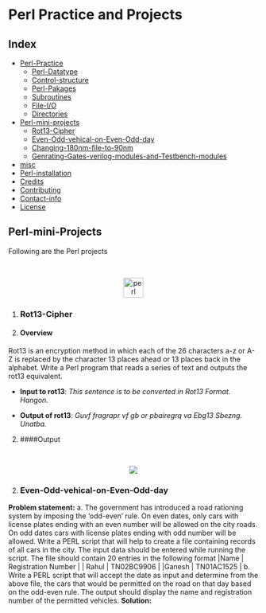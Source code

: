 # Perl Practice and Projects

## Index

* [Perl-Practice](#perl-practice)
    * [Perl-Datatype](#Perl-Datatype)
    * [Control-structure](#Control-structure)
    * [Perl-Pakages](#Perl-Pakages)
    * [Subroutines](#Subroutines)
    * [File-I/O](#File-I/O)
    * [Directories](#Directories)
* [Perl-mini-projects](#Perl-mini-projects)
    * [Rot13-Cipher](#Rot13-Cipher)
    * [Even-Odd-vehical-on-Even-Odd-day](#Even-Odd-vehical-on-Even-Odd-day)
    * [Changing-180nm-file-to-90nm](#Changing-180nm-file-to-90nm)
    * [Genrating-Gates-verilog-modules-and-Testbench-modules](#Genrating-Gates-verilog-modules-and-Testbench-modules)
* [misc](#misc)
* [Perl-installation](#notebook-installation)
* [Credits](#credits)
* [Contributing](#contributing)
* [Contact-info](#contact-info)
* [License](#license)

## Perl-mini-Projects
Following are the Perl projects

<br/>
<p align="center">
  <img src="https://www.vectorlogo.zone/logos/perl/perl-icon.svg" alt="perl" width="40" height="40"/>
</p>

1. ### Rot13-Cipher

1. #### Overview

Rot13 is an encryption method in which each of the 26 characters a-z or A-Z is replaced by
the character 13 places ahead or 13 places back in the alphabet. Write a Perl program that
reads a series of text and outputs the rot13 equivalent.

* **Input to rot13**: *This sentence is to be converted in Rot13 Format. Hangon.*

* **Output of rot13**: *Guvf fragrapr vf gb or pbairegrq va Ebg13 Sbezng. Unatba.*

2. ####Output

<br/>
<p align="center">
  <img src="https://1.bp.blogspot.com/-NL42Z9T4fYM/YAQM1cRmCoI/AAAAAAAAAd4/QkJmiQhm6IgvOBybnnx3ogetMQTLGj98ACLcBGAsYHQ/s320/rot13.jpg">
</p>

2. ### Even-Odd-vehical-on-Even-Odd-day
**Problem statement:** 
a. The government has introduced a road rationing system by imposing the ‘odd-even’ rule. On even dates, only cars with license plates ending with an even number will be allowed on the city roads. On odd dates cars with license plates ending with odd number will be allowed. Write a PERL script that will help to create a file containing records of all cars in the city. The input data should be entered while running the script. The file should contain 20 entries in the following format 
|Name | Registration Number |
| Rahul | TN02BC9906 |
|Ganesh | TN01AC1525 |
b. Write a PERL script that will accept the date as input and determine from the above file, the cars that would be permitted on the road on that day based on the odd-even rule. The output should display the name and registration number of the permitted vehicles.
**Solution:**

<!---
IPython Notebook(s) demonstrating deep learning functionality.

<br/>
<p align="center">
  <img src="https://avatars0.githubusercontent.com/u/15658638?v=3&s=100">
</p>

### tensor-flow-tutorials

Additional TensorFlow tutorials:

* [pkmital/tensorflow_tutorials](https://github.com/pkmital/tensorflow_tutorials)
* [nlintz/TensorFlow-Tutorials](https://github.com/nlintz/TensorFlow-Tutorials)
* [alrojo/tensorflow-tutorial](https://github.com/alrojo/tensorflow-tutorial)
* [BinRoot/TensorFlow-Book](https://github.com/BinRoot/TensorFlow-Book)
* [tuanavu/tensorflow-basic-tutorials](https://github.com/tuanavu/tensorflow-basic-tutorials)

| Notebook | Description |
|--------------------------------------------------------------------------------------------------------------|-------------------------------------------------------------------------------------------------------------------------------------------------------------------|
| [tsf-basics](http://nbviewer.ipython.org/github/donnemartin/data-science-ipython-notebooks/blob/master/deep-learning/tensor-flow-examples/notebooks/1_intro/basic_operations.ipynb) | Learn basic operations in TensorFlow, a library for various kinds of perceptual and language understanding tasks from Google. |
| [tsf-linear](http://nbviewer.ipython.org/github/donnemartin/data-science-ipython-notebooks/blob/master/deep-learning/tensor-flow-examples/notebooks/2_basic_classifiers/linear_regression.ipynb) | Implement linear regression in TensorFlow. |
| [tsf-logistic](http://nbviewer.ipython.org/github/donnemartin/data-science-ipython-notebooks/blob/master/deep-learning/tensor-flow-examples/notebooks/2_basic_classifiers/logistic_regression.ipynb) | Implement logistic regression in TensorFlow. |
| [tsf-nn](http://nbviewer.ipython.org/github/donnemartin/data-science-ipython-notebooks/blob/master/deep-learning/tensor-flow-examples/notebooks/2_basic_classifiers/nearest_neighbor.ipynb) | Implement nearest neighboars in TensorFlow. |
| [tsf-alex](http://nbviewer.ipython.org/github/donnemartin/data-science-ipython-notebooks/blob/master/deep-learning/tensor-flow-examples/notebooks/3_neural_networks/alexnet.ipynb) | Implement AlexNet in TensorFlow. |
| [tsf-cnn](http://nbviewer.ipython.org/github/donnemartin/data-science-ipython-notebooks/blob/master/deep-learning/tensor-flow-examples/notebooks/3_neural_networks/convolutional_network.ipynb) | Implement convolutional neural networks in TensorFlow. |
| [tsf-mlp](http://nbviewer.ipython.org/github/donnemartin/data-science-ipython-notebooks/blob/master/deep-learning/tensor-flow-examples/notebooks/3_neural_networks/multilayer_perceptron.ipynb) | Implement multilayer perceptrons in TensorFlow. |
| [tsf-rnn](http://nbviewer.ipython.org/github/donnemartin/data-science-ipython-notebooks/blob/master/deep-learning/tensor-flow-examples/notebooks/3_neural_networks/recurrent_network.ipynb) | Implement recurrent neural networks in TensorFlow. |
| [tsf-gpu](http://nbviewer.ipython.org/github/donnemartin/data-science-ipython-notebooks/blob/master/deep-learning/tensor-flow-examples/notebooks/4_multi_gpu/multigpu_basics.ipynb) | Learn about basic multi-GPU computation in TensorFlow. |
| [tsf-gviz](http://nbviewer.ipython.org/github/donnemartin/data-science-ipython-notebooks/blob/master/deep-learning/tensor-flow-examples/notebooks/5_ui/graph_visualization.ipynb) | Learn about graph visualization in TensorFlow. |
| [tsf-lviz](http://nbviewer.ipython.org/github/donnemartin/data-science-ipython-notebooks/blob/master/deep-learning/tensor-flow-examples/notebooks/5_ui/loss_visualization.ipynb) | Learn about loss visualization in TensorFlow. |
--->
